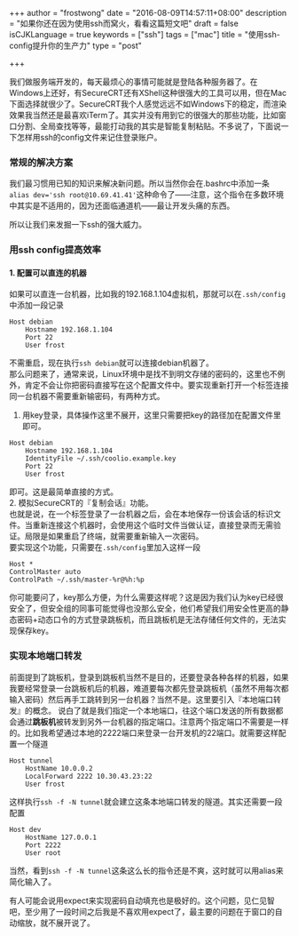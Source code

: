 +++
author = "frostwong"
date = "2016-08-09T14:57:11+08:00"
description = "如果你还在因为使用ssh而窝火，看看这篇短文吧"
draft = false
isCJKLanguage = true
keywords = ["ssh"]
tags = ["mac"]
title = "使用ssh-config提升你的生产力"
type = "post"

+++

我们做服务端开发的，每天最烦心的事情可能就是登陆各种服务器了。在Windows上还好，有SecureCRT还有XShell这种很强大的工具可以用，但在Mac下面选择就很少了。SecureCRT我个人感觉远远不如Windows下的稳定，而渲染效果我当然还是最喜欢iTerm了。其实并没有用到它的很强大的那些功能，比如窗口分割、全局查找等等，最能打动我的其实是智能复制粘贴。不多说了，下面说一下怎样用ssh的config文件来记住登录账户。

### 常规的解决方案
我们最习惯用已知的知识来解决新问题。所以当然你会在.bashrc中添加一条`alias dev='ssh root@10.69.41.41'`这种命令了——注意，这个指令在多数环境中其实是不适用的，因为还面临通道机——最让开发头痛的东西。

所以让我们来发掘一下ssh的强大威力。

### 用ssh config提高效率

#### 1. 配置可以直连的机器
如果可以直连一台机器，比如我的192.168.1.104虚拟机，那就可以在`.ssh/config`中添加一段记录
```
Host debian
	Hostname 192.168.1.104
	Port 22
	User frost
```
不需重启，现在执行`ssh debian`就可以连接debian机器了。  
那么问题来了，通常来说，Linux环境中是找不到明文存储的密码的，这里也不例外，肯定不会让你把密码直接写在这个配置文件中。要实现重新打开一个标签连接同一台机器不需要重新输密码，有两种方式。  
1. 用key登录，具体操作这里不展开，这里只需要把key的路径加在配置文件里即可。
```
Host debian
	Hostname 192.168.1.104
	IdentityFile ~/.ssh/coolio.example.key
	Port 22
	User frost
```
即可。这是最简单直接的方式。  
2. 模拟SecureCRT的『复制会话』功能。  
也就是说，在一个标签登录了一台机器之后，会在本地保存一份该会话的标识文件。当重新连接这个机器时，会使用这个临时文件当做认证，直接登录而无需验证。局限是如果重启了终端，就需要重新输入一次密码。  
要实现这个功能，只需要在`.ssh/config`里加入这样一段

```
Host *
ControlMaster auto
ControlPath ~/.ssh/master-%r@%h:%p
```
你可能要问了，key那么方便，为什么需要这样呢？这是因为我们认为key已经很安全了，但安全组的同事可能觉得也没那么安全，他们希望我们用安全性更高的静态密码+动态口令的方式登录跳板机，而且跳板机是无法存储任何文件的，无法实现保存key。

### 实现本地端口转发
前面提到了跳板机，登录到跳板机当然不是目的，还要登录各种各样的机器，如果我要经常登录一台跳板机后的机器，难道要每次都先登录跳板机（虽然不用每次都输入密码）然后再手工跳转到另一台机器？当然不是。这里要引入『本地端口转发』的概念。
说白了就是我们指定一个本地端口，往这个端口发送的所有数据都会通过**跳板机**被转发到另外一台机器的指定端口。注意两个指定端口不需要是一样的。比如我希望通过本地的2222端口来登录一台开发机的22端口。就需要这样配置一个隧道

```
Host tunnel
	HostName 10.0.0.2
	LocalForward 2222 10.30.43.23:22
	User frost
```

这样执行`ssh -f -N tunnel`就会建立这条本地端口转发的隧道。其实还需要一段配置

```
Host dev
	HostName 127.0.0.1
	Port 2222
	User root
```

当然，看到`ssh -f -N tunnel`这条这么长的指令还是不爽，这时就可以用alias来简化输入了。

有人可能会说用expect来实现密码自动填充也是极好的。这个问题，见仁见智吧，至少用了一段时间之后我是不喜欢用expect了，最主要的问题在于窗口的自动缩放，就不展开说了。
